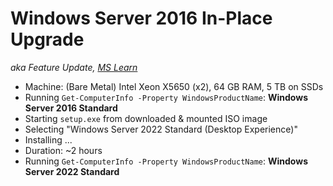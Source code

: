# Windows Server 2016 In-Place Upgrade

_aka Feature Update, [MS Learn](https://learn.microsoft.com/en-us/windows-server/get-started/perform-in-place-upgrade)_

- Machine: (Bare Metal) Intel Xeon X5650 (x2), 64 GB RAM, 5 TB on SSDs
- Running `Get-ComputerInfo -Property WindowsProductName`: __Windows Server 2016 Standard__
- Starting `setup.exe` from downloaded & mounted ISO image
- Selecting "Windows Server 2022 Standard (Desktop Experience)"
- Installing ...
- Duration: ~2 hours
- Running `Get-ComputerInfo -Property WindowsProductName`: __Windows Server 2022 Standard__
